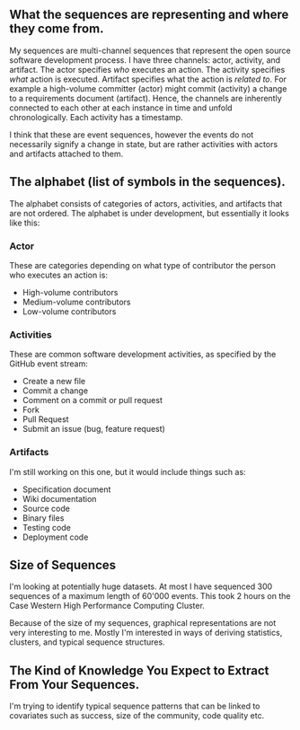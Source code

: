 ## What the sequences are representing and where they come from.My sequences are multi-channel sequences that represent the open source software development process. I have three channels: actor, activity, and artifact. The actor specifies *who* executes an action. The activity specifies *what* action is executed. Artifact specifies what the action is *related to*. For example a high-volume committer (actor) might commit (activity) a change to a requirements document (artifact). Hence, the channels are inherently connected to each other at each instance in time and unfold chronologically. Each activity has a timestamp.

I think that these are event sequences, however the events do not necessarily signify a change in state, but are rather activities with actors and artifacts attached to them.## The alphabet (list of symbols in the sequences).The alphabet consists of categories of actors, activities, and artifacts that are not ordered. The alphabet is under development, but essentially it looks like this:

### Actor

These are categories depending on what type of contributor the person who executes an action is:
* High-volume contributors
* Medium-volume contributors
* Low-volume contributors### Activities
These are common software development activities, as specified by the GitHub event stream:

* Create a new file
* Commit a change
* Comment on a commit or pull request
* Fork
* Pull Request
* Submit an issue (bug, feature request)

### ArtifactsI'm still working on this one, but it would include things such as:

* Specification document
* Wiki documentation
* Source code
* Binary files
* Testing code
* Deployment code## Size of Sequences
I'm looking at potentially huge datasets. At most I have sequenced 300 sequences of a maximum length of 60'000 events. This took 2 hours on the Case Western High Performance Computing Cluster.Because of the size of my sequences, graphical representations are not very interesting to me. Mostly I'm interested in ways of deriving statistics, clusters, and typical sequence structures.## The Kind of Knowledge You Expect to Extract From Your Sequences. 

I'm trying to identify typical sequence patterns that can be linked to covariates such as success, size of the community, code quality etc.